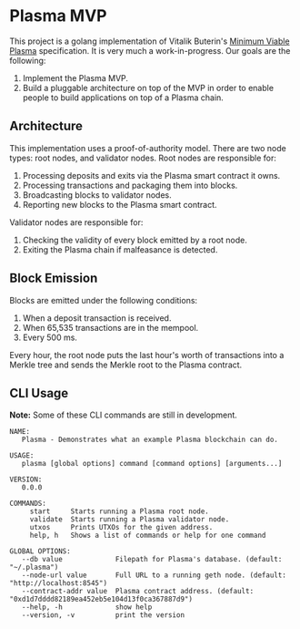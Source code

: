 # Plasma MVP

This project is a golang implementation of Vitalik Buterin's [Minimum Viable Plasma](https://ethresear.ch/t/minimal-viable-plasma/426) specification. It is very much a work-in-progress. Our goals are the following:

1. Implement the Plasma MVP.
2. Build a pluggable architecture on top of the MVP in order to enable people to build applications on top of a Plasma chain.

## Architecture

This implementation uses a proof-of-authority model. There are two node types: root nodes, and validator nodes. Root nodes are responsible for:

1. Processing deposits and exits via the Plasma smart contract it owns.
2. Processing transactions and packaging them into blocks.
3. Broadcasting blocks to validator nodes.
4. Reporting new blocks to the Plasma smart contract.

Validator nodes are responsible for:

1. Checking the validity of every block emitted by a root node.
2. Exiting the Plasma chain if malfeasance is detected.

## Block Emission

Blocks are emitted under the following conditions:

1. When a deposit transaction is received.
2. When 65,535 transactions are in the mempool.
3. Every 500 ms.

Every hour, the root node puts the last hour's worth of transactions into a Merkle tree and sends the Merkle root to the Plasma contract.

## CLI Usage

**Note:** Some of these CLI commands are still in development.

```
NAME:
   Plasma - Demonstrates what an example Plasma blockchain can do.

USAGE:
   plasma [global options] command [command options] [arguments...]

VERSION:
   0.0.0

COMMANDS:
     start     Starts running a Plasma root node.
     validate  Starts running a Plasma validator node.
     utxos     Prints UTXOs for the given address.
     help, h   Shows a list of commands or help for one command

GLOBAL OPTIONS:
   --db value             Filepath for Plasma's database. (default: "~/.plasma")
   --node-url value       Full URL to a running geth node. (default: "http://localhost:8545")
   --contract-addr value  Plasma contract address. (default: "0xd1d7dddd82189ea452eb5e104d13f0ca367887d9")
   --help, -h             show help
   --version, -v          print the version
```